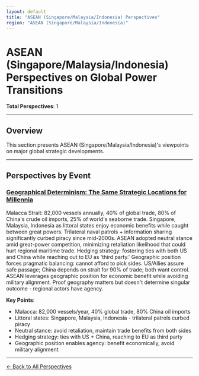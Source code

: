 ```yaml
---
layout: default
title: "ASEAN (Singapore/Malaysia/Indonesia) Perspectives"
region: "ASEAN (Singapore/Malaysia/Indonesia)"
---
```


# ASEAN (Singapore/Malaysia/Indonesia) Perspectives on Global Power Transitions

**Total Perspectives**: 1

---

## Overview

This section presents ASEAN (Singapore/Malaysia/Indonesia)'s viewpoints on major global strategic developments.

---

## Perspectives by Event

### [Geographical Determinism: The Same Strategic Locations for Millennia](/events/geographical-determinism-the-same-strategic-locations-for-millennia)

Malacca Strait: 82,000 vessels annually, 40% of global trade, 80% of China's crude oil imports, 25% of world's seaborne trade. Singapore, Malaysia, Indonesia as littoral states enjoy economic benefits while caught between great powers. Trilateral naval patrols + information sharing significantly curbed piracy since mid-2000s. ASEAN adopted neutral stance amid great-power competition, minimizing retaliation likelihood that could hurt regional maritime trade. Hedging strategy: fostering ties with both US and China while reaching out to EU as 'third party.' Geographic position forces pragmatic balancing: cannot afford to pick sides. US/Allies assure safe passage; China depends on strait for 90% of trade; both want control. ASEAN leverages geographic position for economic benefit while avoiding military alignment. Proof geography matters but doesn't determine singular outcome - regional actors have agency.

**Key Points**:
- Malacca: 82,000 vessels/year, 40% global trade, 80% China oil imports
- Littoral states: Singapore, Malaysia, Indonesia - trilateral patrols curbed piracy
- Neutral stance: avoid retaliation, maintain trade benefits from both sides
- Hedging strategy: ties with US + China, reaching to EU as third party
- Geographic position enables agency: benefit economically, avoid military alignment

---


[← Back to All Perspectives](/perspectives/)
